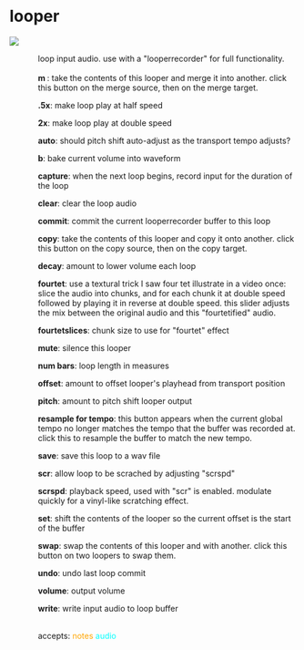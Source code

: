 
<a name=looper></a><br>
# <b>looper</b>
<img src="https://www.bespokesynth.com/docs/screenshots/looper.png"><br>
<div style="display:inline-block;margin-left:50px;">
loop input audio. use with a "looperrecorder" for full functionality.<br/><br/>
<b> m </b>: take the contents of this looper and merge it into another. click this button on the merge source, then on the merge target.<br>

<b>.5x</b>: make loop play at half speed<br>

<b>2x</b>: make loop play at double speed<br>

<b>auto</b>: should pitch shift auto-adjust as the transport tempo adjusts?<br>

<b>b</b>: bake current volume into waveform<br>

<b>capture</b>: when the next loop begins, record input for the duration of the loop<br>

<b>clear</b>: clear the loop audio<br>

<b>commit</b>: commit the current looperrecorder buffer to this loop<br>

<b>copy</b>: take the contents of this looper and copy it onto another. click this button on the copy source, then on the copy target.<br>

<b>decay</b>: amount to lower volume each loop<br>

<b>fourtet</b>: use a textural trick I saw four tet illustrate in a video once: slice the audio into chunks, and for each chunk it at double speed followed by playing it in reverse at double speed. this slider adjusts the mix between the original audio and this "fourtetified" audio.<br>

<b>fourtetslices</b>: chunk size to use for "fourtet" effect<br>

<b>mute</b>: silence this looper<br>

<b>num bars</b>: loop length in measures<br>

<b>offset</b>: amount to offset looper's playhead from transport position<br>

<b>pitch</b>: amount to pitch shift looper output<br>

<b>resample for tempo</b>: this button appears when the current global tempo no longer matches the tempo that the buffer was recorded at. click this to resample the buffer to match the new tempo.<br>

<b>save</b>: save this loop to a wav file<br>

<b>scr</b>: allow loop to be scrached by adjusting "scrspd"<br>

<b>scrspd</b>: playback speed, used with "scr" is enabled. modulate quickly for a vinyl-like scratching effect.<br>

<b>set</b>: shift the contents of the looper so the current offset is the start of the buffer<br>

<b>swap</b>: swap the contents of this looper and with another. click this button on two loopers to swap them.<br>

<b>undo</b>: undo last loop commit<br>

<b>volume</b>: output volume<br>

<b>write</b>: write input audio to loop buffer<br>

<br>accepts: <font color=orange>notes</font> <font color=cyan>audio</font> <br></div>
